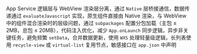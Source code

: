 App Service 逻辑层与 WebView 渲染层分离，通过 `Native` 层桥接通信，数据传递通过 `evaluateJavascript` 实现，原生组件直接由 Native 渲染，与 WebView 中的组件混合渲染时的层级问题，通过 `subpackages` 配置分包加载（主包 ≤ 2MB，总包 ≤ 20MB），代码注入优化，减少 `App.onLaunch` 同步逻辑，异步非关键任务，避免频繁 `setData`，合并数据更新，使用 `WXS` 处理轻量级逻辑，长列表使用 `recycle-view` 或 `virtual-list` 复用节点，敏感接口在 `app.json` 中声明
